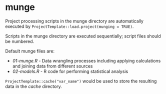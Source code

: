 munge
================

Project processing scripts in the munge directory are automatically executed 
by `ProjectTemplate::load.project(munging = TRUE)`.

Scripts in the munge directory are executed sequentially; script files should
be numbered.

Default munge files are:

  - _01-munge.R_ - Data wrangling processes including applying calculations and
  joining data from different sources
  - _02-models.R_ - R code for performing statistical analysis

`ProjectTemplate::cache("var_name")` would be used to store the resulting data
in the _cache_ directory.
